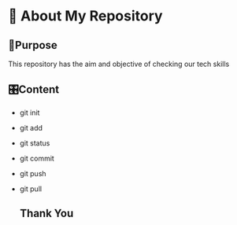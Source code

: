 # 🎯 About My Repository #

## 🤖Purpose 
This repository has the aim and objective of checking our tech skills

## 🎛️Content
- git init
- git add
- git status
- git commit
- git push
- git pull

  ## Thank You
